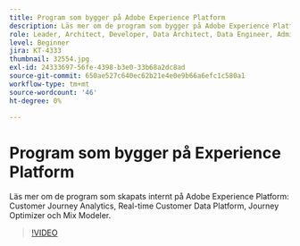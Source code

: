 ```yaml
---
title: Program som bygger på Adobe Experience Platform
description: Läs mer om de program som bygger på Adobe Experience Platform.
role: Leader, Architect, Developer, Data Architect, Data Engineer, Admin, User
level: Beginner
jira: KT-4333
thumbnail: 32554.jpg
exl-id: 24333697-56fe-4398-b3e0-33b68a2dc8ad
source-git-commit: 650ae527c640ec62b21e4e0e9b66a6efc1c580a1
workflow-type: tm+mt
source-wordcount: '46'
ht-degree: 0%

---
```


# Program som bygger på Experience Platform

Läs mer om de program som skapats internt på Adobe Experience Platform: Customer Journey Analytics, Real-time Customer Data Platform, Journey Optimizer och Mix Modeler.

>[!VIDEO](https://video.tv.adobe.com/v/32554?learn=on)

